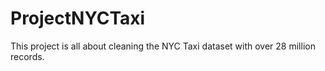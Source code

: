 # ProjectNYCTaxi
This project is all about cleaning the NYC Taxi dataset with over 28 million records.
